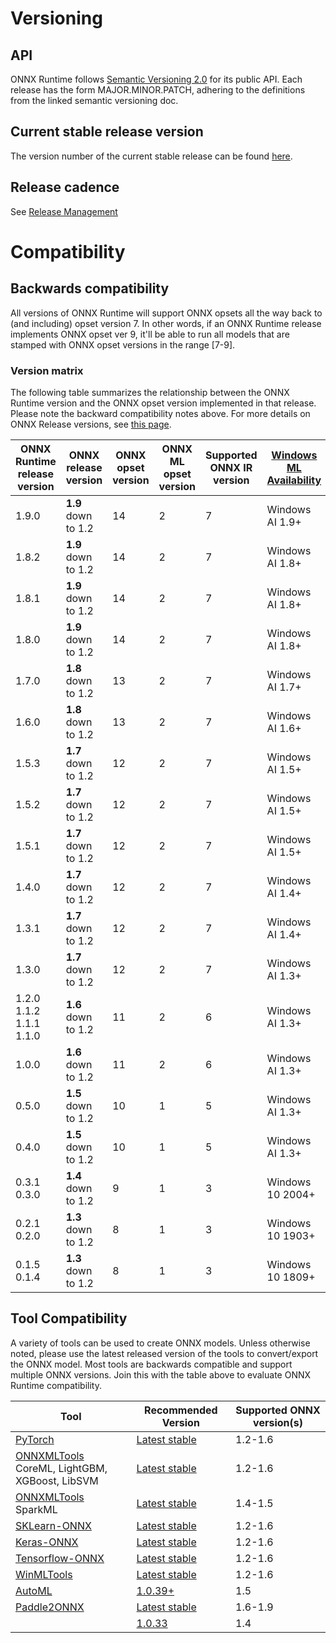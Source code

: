 # Versioning

## API
ONNX Runtime follows [Semantic Versioning 2.0](https://semver.org/) for its public API.
Each release has the form MAJOR.MINOR.PATCH, adhering to the definitions from the linked semantic versioning doc.

## Current stable release version
The version number of the current stable release can be found
[here](../VERSION_NUMBER).

## Release cadence
See [Release Management](ReleaseManagement.md)

# Compatibility

## Backwards compatibility
All versions of ONNX Runtime will support ONNX opsets all the way back to (and including) opset version 7.
In other words, if an ONNX Runtime release implements ONNX opset ver 9, it'll be able to run all
models that are stamped with ONNX opset versions in the range [7-9].


### Version matrix
The following table summarizes the relationship between the ONNX Runtime version and the ONNX opset version implemented in that release.
Please note the backward compatibility notes above.
For more details on ONNX Release versions, see [this page](https://github.com/onnx/onnx/blob/master/docs/Versioning.md).

| ONNX Runtime release version | ONNX release version | ONNX opset version | ONNX ML opset version | Supported ONNX IR version | [Windows ML Availability](https://docs.microsoft.com/en-us/windows/ai/windows-ml/release-notes/)|
|------------------------------|--------------------|--------------------|----------------------|------------------|------------------|
| 1.9.0 | **1.9** down to 1.2 | 14 | 2 | 7 | Windows AI 1.9+ |
| 1.8.2 | **1.9** down to 1.2 | 14 | 2 | 7 | Windows AI 1.8+ |
| 1.8.1 | **1.9** down to 1.2 | 14 | 2 | 7 | Windows AI 1.8+ |
| 1.8.0 | **1.9** down to 1.2 | 14 | 2 | 7 | Windows AI 1.8+ |
| 1.7.0 | **1.8** down to 1.2 | 13 | 2 | 7 | Windows AI 1.7+ |
| 1.6.0 | **1.8** down to 1.2 | 13 | 2 | 7 | Windows AI 1.6+ |
| 1.5.3 | **1.7** down to 1.2 | 12 | 2 | 7 | Windows AI 1.5+ |
| 1.5.2 | **1.7** down to 1.2 | 12 | 2 | 7 | Windows AI 1.5+ |
| 1.5.1 | **1.7** down to 1.2 | 12 | 2 | 7 | Windows AI 1.5+ |
| 1.4.0 | **1.7** down to 1.2 | 12 | 2 | 7 | Windows AI 1.4+ |
| 1.3.1 | **1.7** down to 1.2 | 12 | 2 | 7 | Windows AI 1.4+ |
| 1.3.0 | **1.7** down to 1.2 | 12 | 2 | 7 | Windows AI 1.3+ |
| 1.2.0<br>1.1.2<br>1.1.1<br>1.1.0 | **1.6** down to 1.2 | 11 | 2 | 6 | Windows AI 1.3+ |
| 1.0.0 | **1.6** down to 1.2 | 11 | 2 | 6 | Windows AI 1.3+ |
| 0.5.0 | **1.5** down to 1.2 | 10 | 1 | 5 | Windows AI 1.3+ |
| 0.4.0 | **1.5** down to 1.2 | 10 | 1 | 5 | Windows AI 1.3+ |
| 0.3.1<br>0.3.0 | **1.4** down to 1.2 | 9 | 1 | 3 | Windows 10 2004+ |
| 0.2.1<br>0.2.0 | **1.3** down to 1.2 | 8 | 1 | 3 | Windows 10 1903+ |
| 0.1.5<br>0.1.4 | **1.3** down to 1.2 | 8 | 1 | 3 | Windows 10 1809+ |


## Tool Compatibility
A variety of tools can be used to create ONNX models. Unless otherwise noted, please use the latest released version of the tools to convert/export the ONNX model. Most tools are backwards compatible and support multiple ONNX versions. Join this with the table above to evaluate ONNX Runtime compatibility.


|Tool|Recommended Version|Supported ONNX version(s)|
|---|---|---|
|[PyTorch](https://pytorch.org/)|[Latest stable](https://pytorch.org/get-started/locally/)|1.2-1.6|
|[ONNXMLTools](https://pypi.org/project/onnxmltools/)<br>CoreML, LightGBM, XGBoost, LibSVM|[Latest stable](https://github.com/onnx/onnxmltools/releases)|1.2-1.6|
|[ONNXMLTools](https://pypi.org/project/onnxmltools/)<br> SparkML|[Latest stable](https://github.com/onnx/onnxmltools/releases)|1.4-1.5|
|[SKLearn-ONNX](https://pypi.org/project/skl2onnx/)|[Latest stable](https://github.com/onnx/sklearn-onnx/releases)|1.2-1.6|
|[Keras-ONNX](https://pypi.org/project/keras2onnx/)|[Latest stable](https://github.com/onnx/keras-onnx/releases)|1.2-1.6|
|[Tensorflow-ONNX](https://pypi.org/project/tf2onnx/)|[Latest stable](https://github.com/onnx/tensorflow-onnx/releases)|1.2-1.6|
|[WinMLTools](https://docs.microsoft.com/en-us/windows/ai/windows-ml/convert-model-winmltools)|[Latest stable](https://pypi.org/project/winmltools/)|1.2-1.6|
|[AutoML](https://docs.microsoft.com/en-us/azure/machine-learning/service/concept-automated-ml)|[1.0.39+](https://pypi.org/project/azureml-automl-core)|1.5|
|[Paddle2ONNX](https://pypi.org/project/paddle2onnx/)| [Latest stable](https://github.com/PaddlePaddle/Paddle2ONNX/releases) | 1.6-1.9 |
| |[1.0.33](https://pypi.org/project/azureml-automl-core/1.0.33/)|1.4|

